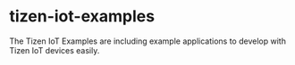 # tizen-iot-examples
The Tizen IoT Examples are including example applications to develop with Tizen IoT devices easily.
